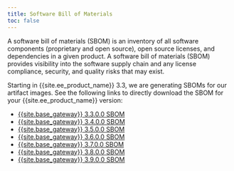 ```yaml
---
title: Software Bill of Materials
toc: false
---
```


A software bill of materials (SBOM) is an inventory of all software components (proprietary and open source), open source licenses, and dependencies in a given product. A software bill of materials (SBOM) provides visibility into the software supply chain and any license compliance, security, and quality risks that may exist.

Starting in {{site.ee_product_name}} 3.3, we are generating SBOMs for our artifact images.
See the following links to directly download the SBOM for your {{site.ee_product_name}} version:
* [{{site.base_gateway}} 3.3.0.0 SBOM](https://packages.konghq.com/public/gateway-33/raw/versions/3.3.0.0/security-assets.tar.gz)
* [{{site.base_gateway}} 3.4.0.0 SBOM](https://packages.konghq.com/public/gateway-34/raw/versions/3.4.0.0/security-assets.tar.gz)
* [{{site.base_gateway}} 3.5.0.0 SBOM](https://packages.konghq.com/public/gateway-35/raw/versions/3.5.0.0/security-assets.tar.gz)
* [{{site.base_gateway}} 3.6.0.0 SBOM](https://packages.konghq.com/public/gateway-36/raw/versions/3.6.0.0/security-assets.tar.gz)
* [{{site.base_gateway}} 3.7.0.0 SBOM](https://packages.konghq.com/public/gateway-37/raw/versions/3.7.0.0/security-assets.tar.gz)
* [{{site.base_gateway}} 3.8.0.0 SBOM](https://packages.konghq.com/public/gateway-38/raw/versions/3.8.0.0/security-assets.tar.gz)
* [{{site.base_gateway}} 3.9.0.0 SBOM](https://packages.konghq.com/public/gateway-39/raw/versions/3.9.0.0/security-assets.tar.gz)
